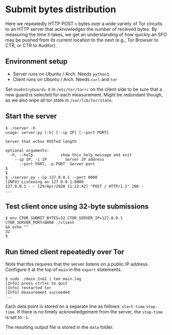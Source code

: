 # Submit bytes distribution
Here we repeatedly HTTP POST `n` bytes over a wide variety of Tor circuits to an
HTTP server that acknowledges the number of received bytes.  By measuring the
time it takes, we get an understanding of how quickly an SFO may be pushed from
its current location to the next (e.g., Tor Browser to CTR, or CTR to Auditor).

## Environment setup
- Server runs on Ubuntu / Arch.  Needs `python3`.
- Client runs on Ubuntu / Arch.  Needs `curl` and `tor`

Set `UseEntryGuards 0` in `/etc/tor/torrc` on the client side to be sure that a
new guard is selected for each measurement.  Might be redundant though, as we
also wipe all tor state in `/var/lib/tor/state`.

## Start the server
```
$ ./server -h
usage: server.py [-h] [--ip IP] [--port PORT]

Server that echos POSTed length

optional arguments:
  -h, --help            show this help message and exit
    --ip IP, -i IP        Server IP address
	  --port PORT, -p PORT  Server port
$
$
$ ./server.py --ip 127.0.0.1 --port 8000
[INFO] Listening on 127.0.0.1:8000
127.0.0.1 - - [29/Apr/2020 11:22:42] "POST / HTTP/1.1" 200 -
...
```
## Test client once using 32-byte submissions
```
$ env CTOR_SUBMIT_BYTES=32 CTOR_SERVER_IP=127.0.0.1 CTOR_SERVER_PORT=8000 ./client
&& echo ""
32
$
```

## Run timed client repeatedly over Tor
Note that this requires that the server listens on a public IP address.
Configure it at the top of `main` in the `export` statements.
```
$ sudo ./main 2>&1 | tee main.log
[Info] press ctrl+c to quit
[Info] restarted tor
[Info] measurement succeeded
...
```
Each data point is stored on a separate line as follows:
`start-time` `stop-time`.  If there is no timely acknowledgement
from the server, the `stop-time` is set to `-1`.

The resulting output file is stored in the `data` folder.
